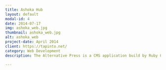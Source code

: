 ```yaml
---
title: Ashoka Hub
layout: default
modal-id: 4
date: 2014-07-17
img: ashoka_web.jpg
thumbnail: ashoka_web.jpg
alt: ashoka_web
project-date: April 2014
client: https://tapinto.net/
category: Web Development
description: The Alternative Press is a CMS application build by Ruby On Rails Technology.

---
```

